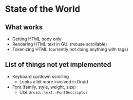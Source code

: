 # State of the World

## What works

- Getting HTML body only
- Rendering HTML text in GUI (mouse scrollable)
- Tokenizing HTML (currently not doing anything with tags)

## List of things not yet implemented

- Keyboard up/down scrolling
  - Looks a bit more involved in Druid
- Font (family, style, weight, size)
  - Use `druid::text::FontDescriptor`

